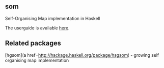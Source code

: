 som
---
Self-Organising Map implementation in Haskell

The userguide is available <a href="https://github.com/mhwombat/som/wiki">here</a>.

Related packages
----------------
[hgsom](a href=http://hackage.haskell.org/package/hsgsom) - growing self organising map implementation